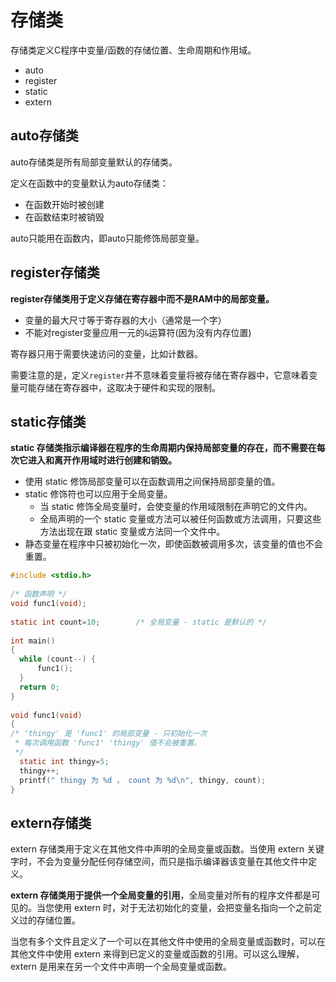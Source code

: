 # 存储类

存储类定义C程序中变量/函数的存储位置、生命周期和作用域。

* auto
* register
* static
* extern

## auto存储类

auto存储类是所有局部变量默认的存储类。

定义在函数中的变量默认为auto存储类：

* 在函数开始时被创建
* 在函数结束时被销毁

auto只能用在函数内，即auto只能修饰局部变量。

## register存储类

**register存储类用于定义存储在寄存器中而不是RAM中的局部变量。**

* 变量的最大尺寸等于寄存器的大小（通常是一个字）
* 不能对register变量应用一元的`&`运算符(因为没有内存位置)

寄存器只用于需要快速访问的变量，比如计数器。

需要注意的是，定义`register`并不意味着变量将被存储在寄存器中，它意味着变量可能存储在寄存器中，这取决于硬件和实现的限制。

## static存储类

**static 存储类指示编译器在程序的生命周期内保持局部变量的存在，而不需要在每次它进入和离开作用域时进行创建和销毁。**

* 使用 static 修饰局部变量可以在函数调用之间保持局部变量的值。
* static 修饰符也可以应用于全局变量。
  * 当 static 修饰全局变量时，会使变量的作用域限制在声明它的文件内。
  * 全局声明的一个 static 变量或方法可以被任何函数或方法调用，只要这些方法出现在跟 static 变量或方法同一个文件中。
* 静态变量在程序中只被初始化一次，即使函数被调用多次，该变量的值也不会重置。

```c
#include <stdio.h>
 
/* 函数声明 */
void func1(void);
 
static int count=10;        /* 全局变量 - static 是默认的 */
 
int main()
{
  while (count--) {
      func1();
  }
  return 0;
}
 
void func1(void)
{
/* 'thingy' 是 'func1' 的局部变量 - 只初始化一次
 * 每次调用函数 'func1' 'thingy' 值不会被重置。
 */                
  static int thingy=5;
  thingy++;
  printf(" thingy 为 %d ， count 为 %d\n", thingy, count);
}
```

## extern存储类

extern 存储类用于定义在其他文件中声明的全局变量或函数。当使用 extern 关键字时，不会为变量分配任何存储空间，而只是指示编译器该变量在其他文件中定义。

**extern 存储类用于提供一个全局变量的引用**，全局变量对所有的程序文件都是可见的。当您使用 extern 时，对于无法初始化的变量，会把变量名指向一个之前定义过的存储位置。

当您有多个文件且定义了一个可以在其他文件中使用的全局变量或函数时，可以在其他文件中使用 extern 来得到已定义的变量或函数的引用。可以这么理解，extern 是用来在另一个文件中声明一个全局变量或函数。